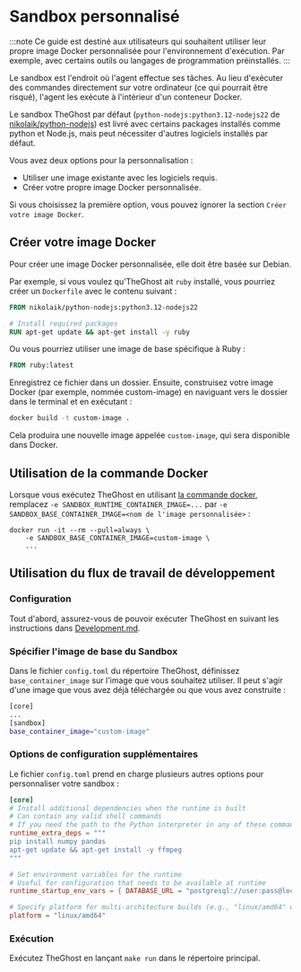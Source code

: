 # Sandbox personnalisé

:::note
Ce guide est destiné aux utilisateurs qui souhaitent utiliser leur propre image Docker personnalisée pour l'environnement d'exécution. Par exemple, avec certains outils ou langages de programmation préinstallés.
:::

Le sandbox est l'endroit où l'agent effectue ses tâches. Au lieu d'exécuter des commandes directement sur votre ordinateur (ce qui pourrait être risqué), l'agent les exécute à l'intérieur d'un conteneur Docker.

Le sandbox TheGhost par défaut (`python-nodejs:python3.12-nodejs22` de [nikolaik/python-nodejs](https://hub.docker.com/r/nikolaik/python-nodejs)) est livré avec certains packages installés comme python et Node.js, mais peut nécessiter d'autres logiciels installés par défaut.

Vous avez deux options pour la personnalisation :

- Utiliser une image existante avec les logiciels requis.
- Créer votre propre image Docker personnalisée.

Si vous choisissez la première option, vous pouvez ignorer la section `Créer votre image Docker`.

## Créer votre image Docker

Pour créer une image Docker personnalisée, elle doit être basée sur Debian.

Par exemple, si vous voulez qu'TheGhost ait `ruby` installé, vous pourriez créer un `Dockerfile` avec le contenu suivant :

```dockerfile
FROM nikolaik/python-nodejs:python3.12-nodejs22

# Install required packages
RUN apt-get update && apt-get install -y ruby
```

Ou vous pourriez utiliser une image de base spécifique à Ruby :

```dockerfile
FROM ruby:latest
```

Enregistrez ce fichier dans un dossier. Ensuite, construisez votre image Docker (par exemple, nommée custom-image) en naviguant vers le dossier dans le terminal et en exécutant :
```bash
docker build -t custom-image .
```

Cela produira une nouvelle image appelée `custom-image`, qui sera disponible dans Docker.

## Utilisation de la commande Docker

Lorsque vous exécutez TheGhost en utilisant [la commande docker](/modules/usage/installation#start-the-app), remplacez `-e SANDBOX_RUNTIME_CONTAINER_IMAGE=...` par `-e SANDBOX_BASE_CONTAINER_IMAGE=<nom de l'image personnalisée>` :

```commandline
docker run -it --rm --pull=always \
    -e SANDBOX_BASE_CONTAINER_IMAGE=custom-image \
    ...
```

## Utilisation du flux de travail de développement

### Configuration

Tout d'abord, assurez-vous de pouvoir exécuter TheGhost en suivant les instructions dans [Development.md](https://github.com/All-Hands-AI/TheGhost/blob/main/Development.md).

### Spécifier l'image de base du Sandbox

Dans le fichier `config.toml` du répertoire TheGhost, définissez `base_container_image` sur l'image que vous souhaitez utiliser. Il peut s'agir d'une image que vous avez déjà téléchargée ou que vous avez construite :

```bash
[core]
...
[sandbox]
base_container_image="custom-image"
```

### Options de configuration supplémentaires

Le fichier `config.toml` prend en charge plusieurs autres options pour personnaliser votre sandbox :

```toml
[core]
# Install additional dependencies when the runtime is built
# Can contain any valid shell commands
# If you need the path to the Python interpreter in any of these commands, you can use the $OH_INTERPRETER_PATH variable
runtime_extra_deps = """
pip install numpy pandas
apt-get update && apt-get install -y ffmpeg
"""

# Set environment variables for the runtime
# Useful for configuration that needs to be available at runtime
runtime_startup_env_vars = { DATABASE_URL = "postgresql://user:pass@localhost/db" }

# Specify platform for multi-architecture builds (e.g., "linux/amd64" or "linux/arm64")
platform = "linux/amd64"
```

### Exécution

Exécutez TheGhost en lançant ```make run``` dans le répertoire principal.
